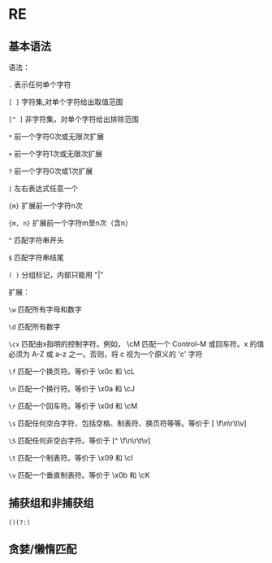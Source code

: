 # RE

## 基本语法

语法：

 `.`  表示任何单个字符 

 `[ ]`  字符集,对单个字符给出取值范围 

 `[^ ]` 非字符集，对单个字符给出排除范围 

 `*` 前一个字符0次或无限次扩展 

 `+` 前一个字符1次或无限次扩展 

 `?` 前一个字符0次或1次扩展 

 `|` 左右表达式任意一个       

 `{m}`  扩展前一个字符n次 

 `{m, n}`  扩展前一个字符m至n次（含n）

 `^`  匹配字符串开头

 `$`  匹配字符串结尾 

 `( )`  分组标记，内部只能用 "\|"


扩展：

 `\w` 匹配所有字母和数字

 `\d` 匹配所有数字

 `\cx` 匹配由x指明的控制字符。例如， \cM 匹配一个 Control-M 或回车符。x 的值必须为 A-Z 或 a-z 之一。否则，将 c 视为一个原义的 'c' 字符

 `\f` 匹配一个换页符。等价于 \x0c 和 \cL

 `\n` 匹配一个换行符。等价于 \x0a 和 \cJ

 `\r` 匹配一个回车符。等价于 \x0d 和 \cM

 `\s` 匹配任何空白字符，包括空格、制表符、换页符等等。等价于 [ \f\n\r\t\v]

 `\S` 匹配任何非空白字符。等价于 [^ \f\n\r\t\v]

 `\t` 匹配一个制表符。等价于 \x09 和 \cI

 `\v` 匹配一个垂直制表符。等价于 \x0b 和 \cK

## 捕获组和非捕获组

```re
()(?:)
```

## 贪婪/懒惰匹配

```re

```